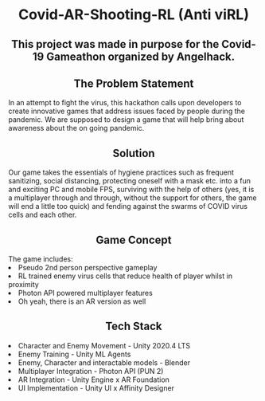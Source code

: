 <!DOCTYPE html>
<html>
<body>
<h1 align="center"> Covid-AR-Shooting-RL   (Anti viRL) </h1> 


<h2 align="center"> This project was made in purpose for the Covid-19 Gameathon organized by Angelhack. </h2>  


<h2 align="center"> The Problem Statement </h2>  
In an attempt to fight the virus, this hackathon calls upon developers to create innovative games that address issues faced by people during the pandemic. We are supposed to design a game that will help bring about awareness about the on going pandemic.

<h2 align="center"> Solution </h2>  
Our game takes the essentials of hygiene practices such as frequent sanitizing, social distancing, protecting oneself with a mask etc. into a fun and exciting PC and mobile FPS, surviving with the help of others (yes, it is a multiplayer through and through, without the support for others, the game will end a little too quick) and fending against the swarms of COVID virus cells and each other.

<h2 align="center"> Game Concept </h2>  
The game includes:
<li>Pseudo 2nd person perspective gameplay<br></li>
<li>RL trained enemy virus cells that reduce health of player whilst in proximity<br></li>
<li>Photon API powered multiplayer features<br></li>
<li>Oh yeah, there is an AR version as well<br></li>

<h2 align="center"> Tech Stack </h2>  
<li>Character and Enemy Movement - Unity 2020.4 LTS<br></li>
<li>Enemy Training - Unity ML Agents<br></li>
<li>Enemy, Character and interactable models - Blender<br></li>
<li>Multiplayer Integration - Photon API (PUN 2)<br></li>
<li>AR Integration - Unity Engine x AR Foundation<br></li>
<li>UI Implementation - Unity UI x Affinity Designer<br></li>



